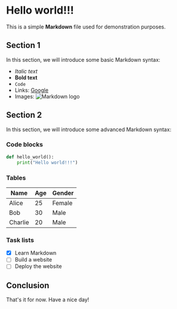 # Hello world!!!

This is a simple **Markdown** file used for demonstration purposes.

## Section 1

In this section, we will introduce some basic Markdown syntax:

- *Italic text*
- **Bold text**
- `Code`
- Links: [Google](https://www.google.com/)
- Images: ![Markdown logo](https://markdown-here.com/img/icon256.png)

## Section 2

In this section, we will introduce some advanced Markdown syntax:

### Code blocks

```python
def hello_world():
    print("Hello world!!!")
```

### Tables

| Name  | Age | Gender |
|-------|-----|--------|
| Alice | 25  | Female |
| Bob   | 30  | Male   |
| Charlie | 20 | Male |

### Task lists

- [x] Learn Markdown
- [ ] Build a website
- [ ] Deploy the website

## Conclusion

That's it for now. Have a nice day!
